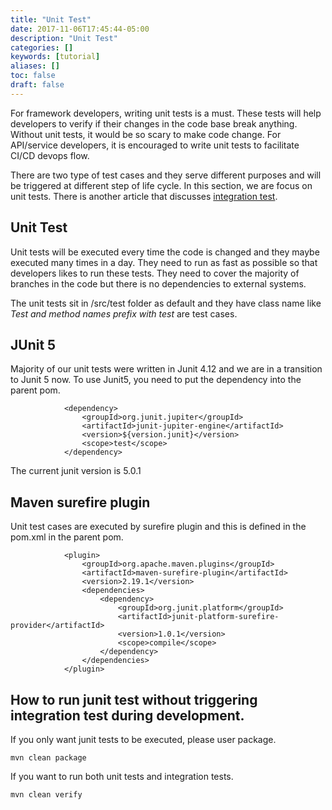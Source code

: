 ```yaml
---
title: "Unit Test"
date: 2017-11-06T17:45:44-05:00
description: "Unit Test"
categories: []
keywords: [tutorial]
aliases: []
toc: false
draft: false
---
```


For framework developers, writing unit tests is a must. These tests will help developers
to verify if their changes in the code base break anything. Without unit tests, it would
be so scary to make code change. For API/service developers, it is encouraged to write
unit tests to facilitate CI/CD devops flow.

There are two type of test cases and they serve different purposes and will be triggered
at different step of life cycle. In this section, we are focus on unit tests. There is
another article that discusses [integration test](integration-test/).

## Unit Test

Unit tests will be executed every time the code is changed and they maybe executed many
times in a day. They need to run as fast as possible so that developers likes to run
these tests. They need to cover the majority of branches in the code but there is no
dependencies to external systems.

The unit tests sit in /src/test folder as default and they have class name like *Test and
method names prefix with test* are test cases.

## JUnit 5

Majority of our unit tests were written in Junit 4.12 and we are in a transition to Junit
5 now. To use Junit5, you need to put the dependency into the parent pom.

```
            <dependency>
                <groupId>org.junit.jupiter</groupId>
                <artifactId>junit-jupiter-engine</artifactId>
                <version>${version.junit}</version>
                <scope>test</scope>
            </dependency>

```

The current junit version is 5.0.1

## Maven surefire plugin

Unit test cases are executed by surefire plugin and this is defined in the pom.xml in
the parent pom.

```
            <plugin>
                <groupId>org.apache.maven.plugins</groupId>
                <artifactId>maven-surefire-plugin</artifactId>
                <version>2.19.1</version>
                <dependencies>
                    <dependency>
                        <groupId>org.junit.platform</groupId>
                        <artifactId>junit-platform-surefire-provider</artifactId>
                        <version>1.0.1</version>
                        <scope>compile</scope>
                    </dependency>
                </dependencies>
            </plugin>

```

## How to run junit test without triggering integration test during development.

If you only want junit tests to be executed, please user package.

```
mvn clean package
```


If you want to run both unit tests and integration tests.

```
mvn clean verify
```
